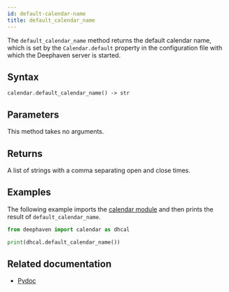 ```yaml
---
id: default-calendar-name
title: default_calendar_name
---
```


The `default_calendar_name` method returns the default calendar name, which is set by the `Calendar.default` property in the configuration file with which the Deephaven server is started.

## Syntax

```
calendar.default_calendar_name() -> str
```

## Parameters

This method takes no arguments.

## Returns

A list of strings with a comma separating open and close times.

## Examples

The following example imports the [calendar module](https://deephaven.io/core/pydoc/code/deephaven.calendar.html#module-deephaven.calendar) and then prints the result of `default_calendar_name`.

```python skip-test
from deephaven import calendar as dhcal

print(dhcal.default_calendar_name())
```

## Related documentation

- [Pydoc](https://deephaven.io/core/pydoc/code/deephaven.calendar.html#deephaven.calendar.default_calendar_name)
